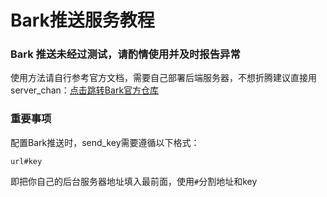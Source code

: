 # Bark推送服务教程

### Bark 推送未经过测试，请酌情使用并及时报告异常

使用方法请自行参考官方文档，需要自己部署后端服务器，不想折腾建议直接用server_chan：[点击跳转Bark官方仓库](https://github.com/Finb/bark-server#readme)

### 重要事项

配置Bark推送时，send_key需要遵循以下格式：

`url#key`

即把你自己的后台服务器地址填入最前面，使用`#`分割地址和key



